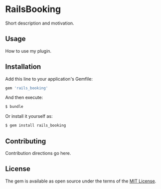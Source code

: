 # RailsBooking
Short description and motivation.

## Usage
How to use my plugin.

## Installation
Add this line to your application's Gemfile:

```ruby
gem 'rails_booking'
```

And then execute:
```bash
$ bundle
```

Or install it yourself as:
```bash
$ gem install rails_booking
```

## Contributing
Contribution directions go here.

## License
The gem is available as open source under the terms of the [MIT License](https://opensource.org/licenses/MIT).
